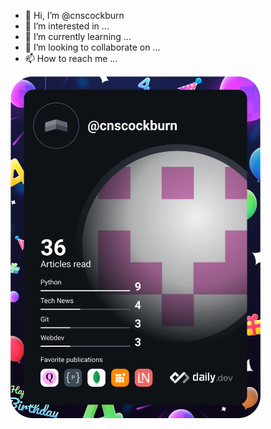 - 👋 Hi, I’m @cnscockburn
- 👀 I’m interested in ...
- 🌱 I’m currently learning ...
- 💞️ I’m looking to collaborate on ...
- 📫 How to reach me ...

<a href="https://app.daily.dev/cnscockburn"><img src="https://github.com/cnscockburn/cnscockburn/blob/main/devcard.svg" width="400" alt="Callum Cockburn's Dev Card"/></a>
